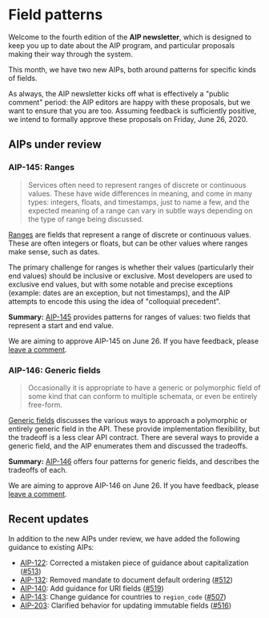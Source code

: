 # Field patterns

Welcome to the fourth edition of the **AIP newsletter**, which is designed to
keep you up to date about the AIP program, and particular proposals making
their way through the system.

This month, we have two new AIPs, both around patterns for specific kinds of
fields.

As always, the AIP newsletter kicks off what is effectively a "public comment"
period: the AIP editors are happy with these proposals, but we want to ensure
that you are too. Assuming feedback is sufficiently positive, we intend to
formally approve these proposals on Friday, June 26, 2020.

## AIPs under review

### AIP-145: Ranges

> Services often need to represent ranges of discrete or continuous values.
> These have wide differences in meaning, and come in many types: integers,
> floats, and timestamps, just to name a few, and the expected meaning of a
> range can vary in subtle ways depending on the type of range being discussed.

[Ranges][aip-145] are fields that represent a range of discrete or continuous
values. These are often integers or floats, but can be other values where
ranges make sense, such as dates.

The primary challenge for ranges is whether their values (particularly their
end values) should be inclusive or exclusive. Most developers are used to
exclusive end values, but with some notable and precise exceptions (example:
dates are an exception, but not timestamps), and the AIP attempts to encode
this using the idea of "colloquial precedent".

**Summary:** [AIP-145][] provides patterns for ranges of values: two fields
that represent a start and end value.

We are aiming to approve AIP-145 on June 26. If you have feedback, please
[leave a comment](https://github.com/googleapis/aip/pull/523).

[aip-145]: ../aip/0145.md

### AIP-146: Generic fields

> Occasionally it is appropriate to have a generic or polymorphic field of some
> kind that can conform to multiple schemata, or even be entirely free-form.

[Generic fields][aip-146] discusses the various ways to approach a polymorphic
or entirely generic field in the API. These provide implementation flexibility,
but the tradeoff is a less clear API contract. There are several ways to
provide a generic field, and the AIP enumerates them and discussed the
tradeoffs.

**Summary:** [AIP-146][] offers four patterns for generic fields, and describes
the tradeoffs of each.

We are aiming to approve AIP-146 on June 26. If you have feedback, please
[leave a comment](https://github.com/googleapis/aip/pull/524).

[aip-146]: ../aip/0146.md

## Recent updates

In addition to the new AIPs under review, we have added the following guidance
to existing AIPs:

- [AIP-122](../aip/0122.md): Corrected a mistaken piece of guidance about
  capitalization ([#513](https://github.com/googleapis/aip/pull/513))
- [AIP-132](../aip/0132.md): Removed mandate to document default ordering
  ([#512](https://github.com/googleapis/aip/pull/512))
- [AIP-140](../aip/0140.md): Add guidance for URI fields
  ([#519](https://github.com/googleapis/aip/pull/519))
- [AIP-143](../aip/0143.md): Change guidance for countries to `region_code`
  ([#507](https://github.com/googleapis/aip/pull/507))
- [AIP-203](../aip/0203.md): Clarified behavior for updating immutable fields
  ([#516](https://github.com/googleapis/aip/pull/516))
